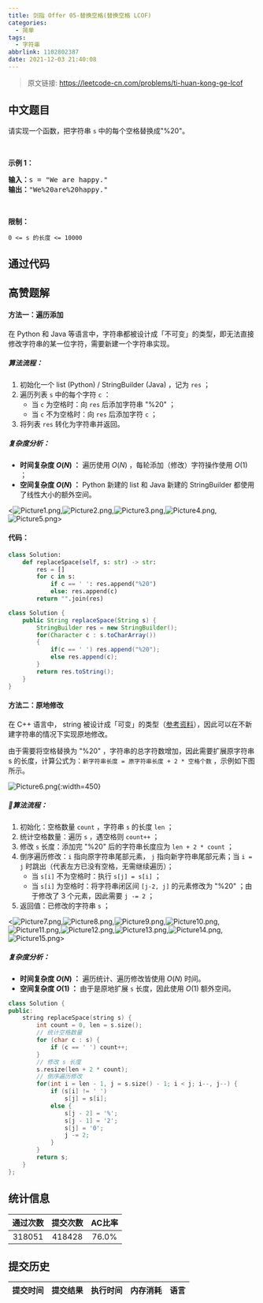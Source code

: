 ```yaml
---
title: 剑指 Offer 05-替换空格(替换空格 LCOF)
categories:
  - 简单
tags:
  - 字符串
abbrlink: 1102802387
date: 2021-12-03 21:40:08
---
```


> 原文链接: https://leetcode-cn.com/problems/ti-huan-kong-ge-lcof




## 中文题目
<div><p>请实现一个函数，把字符串 <code>s</code> 中的每个空格替换成&quot;%20&quot;。</p>

<p>&nbsp;</p>

<p><strong>示例 1：</strong></p>

<pre><strong>输入：</strong>s = &quot;We are happy.&quot;
<strong>输出：</strong>&quot;We%20are%20happy.&quot;</pre>

<p>&nbsp;</p>

<p><strong>限制：</strong></p>

<p><code>0 &lt;= s 的长度 &lt;= 10000</code></p>
</div>

## 通过代码
<RecoDemo>
</RecoDemo>


## 高赞题解
#### 方法一：遍历添加

在 Python 和 Java 等语言中，字符串都被设计成「不可变」的类型，即无法直接修改字符串的某一位字符，需要新建一个字符串实现。

##### 算法流程：

1. 初始化一个 list (Python) / StringBuilder (Java) ，记为 `res` ；
2. 遍历列表 `s` 中的每个字符 `c` ：
    - 当 `c` 为空格时：向 `res` 后添加字符串 "%20" ；
    - 当 `c` 不为空格时：向 `res` 后添加字符 `c` ；
3. 将列表 `res` 转化为字符串并返回。

##### 复杂度分析：

- **时间复杂度 $O(N)$ ：** 遍历使用 $O(N)$ ，每轮添加（修改）字符操作使用 $O(1)$ ；
- **空间复杂度 $O(N)$ ：** Python 新建的 list 和 Java 新建的 StringBuilder 都使用了线性大小的额外空间。

<![Picture1.png](../images/ti-huan-kong-ge-lcof-0.png),![Picture2.png](../images/ti-huan-kong-ge-lcof-1.png),![Picture3.png](../images/ti-huan-kong-ge-lcof-2.png),![Picture4.png](../images/ti-huan-kong-ge-lcof-3.png),![Picture5.png](../images/ti-huan-kong-ge-lcof-4.png)>

#### 代码：

```Python []
class Solution:
    def replaceSpace(self, s: str) -> str:
        res = []
        for c in s:
            if c == ' ': res.append("%20")
            else: res.append(c)
        return "".join(res)
```

```Java []
class Solution {
    public String replaceSpace(String s) {
        StringBuilder res = new StringBuilder();
        for(Character c : s.toCharArray())
        {
            if(c == ' ') res.append("%20");
            else res.append(c);
        }
        return res.toString();
    }
}
```

#### 方法二：原地修改

在 C++ 语言中， string 被设计成「可变」的类型（[参考资料](https://stackoverflow.com/questions/28442719/are-c-strings-mutable-unlike-java-strings)），因此可以在不新建字符串的情况下实现原地修改。

由于需要将空格替换为 "%20" ，字符串的总字符数增加，因此需要扩展原字符串 s 的长度，计算公式为：`新字符串长度 = 原字符串长度 + 2 * 空格个数` ，示例如下图所示。

![Picture6.png](../images/ti-huan-kong-ge-lcof-5.png){:width=450}

##### 算法流程：

1. 初始化：空格数量 `count` ，字符串 `s` 的长度 `len` ；
2. 统计空格数量：遍历 `s` ，遇空格则 `count++` ；
3. 修改 `s` 长度：添加完 "%20" 后的字符串长度应为 `len + 2 * count` ；
4. 倒序遍历修改：`i` 指向原字符串尾部元素， `j` 指向新字符串尾部元素；当 `i = j` 时跳出（代表左方已没有空格，无需继续遍历）；
    - 当 `s[i]` 不为空格时：执行 `s[j] = s[i]` ；
    - 当 `s[i]` 为空格时：将字符串闭区间 `[j-2, j]` 的元素修改为 "%20" ；由于修改了 3 个元素，因此需要 `j -= 2` ；
5. 返回值：已修改的字符串 `s` ；

<![Picture7.png](../images/ti-huan-kong-ge-lcof-6.png),![Picture8.png](../images/ti-huan-kong-ge-lcof-7.png),![Picture9.png](../images/ti-huan-kong-ge-lcof-8.png),![Picture10.png](../images/ti-huan-kong-ge-lcof-9.png),![Picture11.png](../images/ti-huan-kong-ge-lcof-10.png),![Picture12.png](../images/ti-huan-kong-ge-lcof-11.png),![Picture13.png](../images/ti-huan-kong-ge-lcof-12.png),![Picture14.png](../images/ti-huan-kong-ge-lcof-13.png),![Picture15.png](../images/ti-huan-kong-ge-lcof-14.png)>

##### 复杂度分析：

- **时间复杂度 $O(N)$ ：** 遍历统计、遍历修改皆使用 $O(N)$ 时间。
- **空间复杂度 $O(1)$ ：** 由于是原地扩展 `s` 长度，因此使用 $O(1)$ 额外空间。

```C++ []
class Solution {
public:
    string replaceSpace(string s) {
        int count = 0, len = s.size();
        // 统计空格数量
        for (char c : s) {
            if (c == ' ') count++;
        }
        // 修改 s 长度
        s.resize(len + 2 * count);
        // 倒序遍历修改
        for(int i = len - 1, j = s.size() - 1; i < j; i--, j--) {
            if (s[i] != ' ')
                s[j] = s[i];
            else {
                s[j - 2] = '%';
                s[j - 1] = '2';
                s[j] = '0';
                j -= 2;
            }
        }
        return s;
    }
};
```

## 统计信息
| 通过次数 | 提交次数 | AC比率 |
| :------: | :------: | :------: |
|    318051    |    418428    |   76.0%   |

## 提交历史
| 提交时间 | 提交结果 | 执行时间 |  内存消耗  | 语言 |
| :------: | :------: | :------: | :--------: | :--------: |
